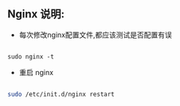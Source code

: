 

## Nginx 说明:


- 每次修改nginx配置文件,都应该测试是否配置有误


```

sudo nginx -t

```


- 重启 nginx

```bash

sudo /etc/init.d/nginx restart

```


